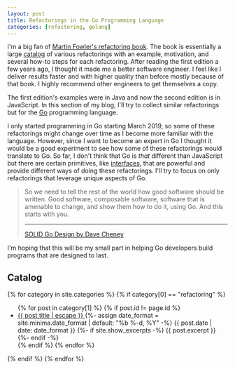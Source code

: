 ```yaml
---
layout: post
title: Refactorings in the Go Programming Language
categories: [refactoring, golang]
---
```


I'm a big fan of [Martin Fowler's refactoring book](https://refactoring.com/). The book is essentially a large [catalog](https://refactoring.com/catalog/) of various refactorings with an example, motivation, and several how-to steps for each refactoring. After reading the first edition a few years ago, I thought it made me a better software engineer. I feel like I deliver results faster and with higher quality than before mostly because of that book. I highly recommend other engineers to get themselves a copy.

The first edition's examples were in Java and now the second edition is in JavaScript. In this section of my blog, I'll try to collect similar refactorings but for the [Go](https://golang.org/) programming language.

I only started programming in Go starting March 2019, so some of these refactorings might change over time as I become more familiar with the language. However, since I want to become an expert in Go I thought it would be a good experiment to see how some of these refactorings would translate to Go. So far, I don't think that Go is _that_ different than JavaScript but there are certain primitives, like [interfaces](https://golang.org/doc/effective_go.html#interfaces_and_types), that are powerful and provide different ways of doing these refactorings. I'll try to focus on only refactorings that leverage unique aspects of Go.

> So we need to tell the rest of the world how good software should be written. Good software, composable software, software that is amenable to change, and show them how to do it, using Go. And this starts with you.
> 
> ----
> [SOLID Go Design by Dave Cheney](https://dave.cheney.net/2016/08/20/solid-go-design)

I'm hoping that this will be my small part in helping Go developers build programs that are designed to last.

## Catalog

{% for category in site.categories %}
  {% if category[0] == "refactoring" %}
  <ul class="post-list">
    {% for post in category[1] %}
      {% if post.id != page.id %}
      <li>
        <a class="post-link" href="{{ post.url | relative_url }}">
          {{ post.title | escape }}
        </a>
        {%- assign date_format = site.minima.date_format | default: "%b %-d, %Y" -%}
        <span class="post-meta">{{ post.date | date: date_format }}</span>
        {%- if site.show_excerpts -%}
          {{ post.excerpt }}
        {%- endif -%}
      </li>
      {% endif %}
    {% endfor %}
  </ul>
  {% endif %}
{% endfor %}